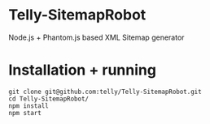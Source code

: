 # Telly-SitemapRobot
Node.js + Phantom.js based XML Sitemap generator

# Installation + running
    git clone git@github.com:telly/Telly-SitemapRobot.git
    cd Telly-SitemapRobot/
    npm install
    npm start
